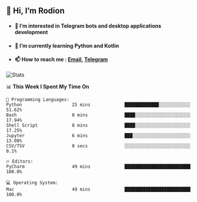 ## 👋 Hi, I’m Rodion
- #### 👀 I’m interested in Telegram bots and desktop applications development
- #### 🌱 I’m currently learning Python and Kotlin
- #### 📫 How to reach me : [Email](mailto:me@lavn.ml), [Telegram](https://t.me/fast_geek)

![Stats](https://github-readme-stats.vercel.app/api?username=rodion-gudz&show_icons=true&theme=github_dark&hide_border=true&hide=issues&count_private=true&layout=compact)


<!--START_SECTION:waka-->
📊 **This Week I Spent My Time On** 

```text
💬 Programming Languages: 
Python                   25 mins             █████████████░░░░░░░░░░░░   51.62% 
Bash                     8 mins              ████░░░░░░░░░░░░░░░░░░░░░   17.94% 
Shell Script             8 mins              ████░░░░░░░░░░░░░░░░░░░░░   17.25% 
Jupyter                  6 mins              ███░░░░░░░░░░░░░░░░░░░░░░   13.08% 
CSV/TSV                  0 secs              ░░░░░░░░░░░░░░░░░░░░░░░░░   0.1%

🔥 Editors: 
PyCharm                  49 mins             █████████████████████████   100.0%

💻 Operating System: 
Mac                      49 mins             █████████████████████████   100.0%

```


<!--END_SECTION:waka-->
